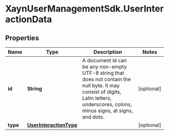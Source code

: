 # XaynUserManagementSdk.UserInteractionData

## Properties

Name | Type | Description | Notes
------------ | ------------- | ------------- | -------------
**id** | **String** | A document id can be any non-empty UTF-8 string that does not contain the null byte. It may consist of digits, Latin letters, underscores, colons, minus signs, at signs, and dots. | [optional] 
**type** | [**UserInteractionType**](UserInteractionType.md) |  | [optional] 



